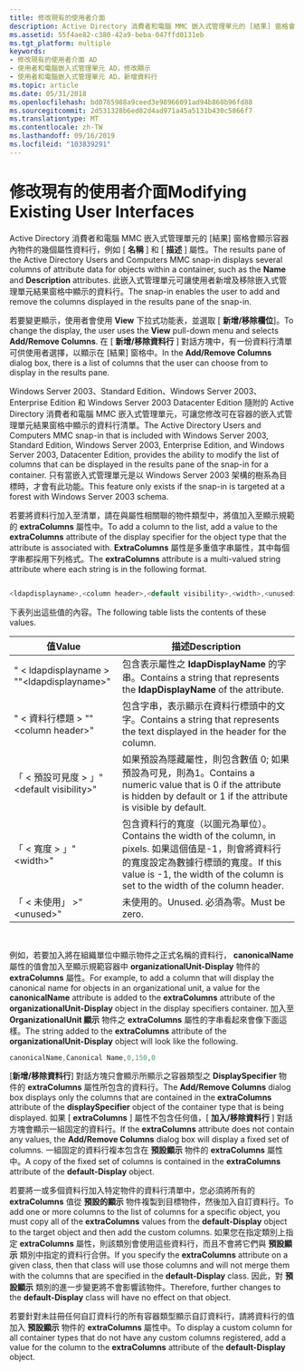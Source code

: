 ```yaml
---
title: 修改現有的使用者介面
description: Active Directory 消費者和電腦 MMC 嵌入式管理單元的 [結果] 窗格會顯示容器內物件的幾個屬性資料行，例如 [名稱] 和 [描述] 屬性。
ms.assetid: 55f4ae82-c380-42a9-beba-047ffd0131eb
ms.tgt_platform: multiple
keywords:
- 修改現有的使用者介面 AD
- 使用者和電腦嵌入式管理單元 AD，修改顯示
- 使用者和電腦嵌入式管理單元 AD，新增資料行
ms.topic: article
ms.date: 05/31/2018
ms.openlocfilehash: bd0765988a9ceed3e98966091ad94b868b96fd88
ms.sourcegitcommit: 2d531328b6ed82d4ad971a45a5131b430c5866f7
ms.translationtype: MT
ms.contentlocale: zh-TW
ms.lasthandoff: 09/16/2019
ms.locfileid: "103839291"
---
```

# <a name="modifying-existing-user-interfaces"></a><span data-ttu-id="b6970-106">修改現有的使用者介面</span><span class="sxs-lookup"><span data-stu-id="b6970-106">Modifying Existing User Interfaces</span></span>

<span data-ttu-id="b6970-107">Active Directory 消費者和電腦 MMC 嵌入式管理單元的 [結果] 窗格會顯示容器內物件的幾個屬性資料行，例如 [ **名稱** ] 和 [ **描述** ] 屬性。</span><span class="sxs-lookup"><span data-stu-id="b6970-107">The results pane of the Active Directory Users and Computers MMC snap-in displays several columns of attribute data for objects within a container, such as the **Name** and **Description** attributes.</span></span> <span data-ttu-id="b6970-108">此嵌入式管理單元可讓使用者新增及移除嵌入式管理單元結果窗格中顯示的資料行。</span><span class="sxs-lookup"><span data-stu-id="b6970-108">The snap-in enables the user to add and remove the columns displayed in the results pane of the snap-in.</span></span>

<span data-ttu-id="b6970-109">若要變更顯示，使用者會使用 **View** 下拉式功能表，並選取 [ **新增/移除欄位**]。</span><span class="sxs-lookup"><span data-stu-id="b6970-109">To change the display, the user uses the **View** pull-down menu and selects **Add/Remove Columns**.</span></span> <span data-ttu-id="b6970-110">在 [ **新增/移除資料行** ] 對話方塊中，有一份資料行清單可供使用者選擇，以顯示在 [結果] 窗格中。</span><span class="sxs-lookup"><span data-stu-id="b6970-110">In the **Add/Remove Columns** dialog box, there is a list of columns that the user can choose from to display in the results pane.</span></span>

<span data-ttu-id="b6970-111">Windows Server 2003、Standard Edition、Windows Server 2003、Enterprise Edition 和 Windows Server 2003 Datacenter Edition 隨附的 Active Directory 消費者和電腦 MMC 嵌入式管理單元，可讓您修改可在容器的嵌入式管理單元結果窗格中顯示的資料行清單。</span><span class="sxs-lookup"><span data-stu-id="b6970-111">The Active Directory Users and Computers MMC snap-in that is included with Windows Server 2003, Standard Edition, Windows Server 2003, Enterprise Edition, and Windows Server 2003, Datacenter Edition, provides the ability to modify the list of columns that can be displayed in the results pane of the snap-in for a container.</span></span> <span data-ttu-id="b6970-112">只有當嵌入式管理單元是以 Windows Server 2003 架構的樹系為目標時，才會有此功能。</span><span class="sxs-lookup"><span data-stu-id="b6970-112">This feature only exists if the snap-in is targeted at a forest with Windows Server 2003 schema.</span></span>

<span data-ttu-id="b6970-113">若要將資料行加入至清單，請在與屬性相關聯的物件類型中，將值加入至顯示規範的 **extraColumns** 屬性中。</span><span class="sxs-lookup"><span data-stu-id="b6970-113">To add a column to the list, add a value to the **extraColumns** attribute of the display specifier for the object type that the attribute is associated with.</span></span> <span data-ttu-id="b6970-114">**ExtraColumns** 屬性是多重值字串屬性，其中每個字串都採用下列格式。</span><span class="sxs-lookup"><span data-stu-id="b6970-114">The **extraColumns** attribute is a multi-valued string attribute where each string is in the following format.</span></span>


```C++

<ldapdisplayname>,<column header>,<default visibility>,<width>,<unused>

```



<span data-ttu-id="b6970-115">下表列出這些值的內容。</span><span class="sxs-lookup"><span data-stu-id="b6970-115">The following table lists the contents of these values.</span></span>



| <span data-ttu-id="b6970-116">值</span><span class="sxs-lookup"><span data-stu-id="b6970-116">Value</span></span>                        | <span data-ttu-id="b6970-117">描述</span><span class="sxs-lookup"><span data-stu-id="b6970-117">Description</span></span>                                                                                                                         |
|------------------------------|-------------------------------------------------------------------------------------------------------------------------------------|
| <span data-ttu-id="b6970-118">" &lt; ldapdisplayname &gt; "</span><span class="sxs-lookup"><span data-stu-id="b6970-118">"&lt;ldapdisplayname&gt;"</span></span>    | <span data-ttu-id="b6970-119">包含表示屬性之 **ldapDisplayName** 的字串。</span><span class="sxs-lookup"><span data-stu-id="b6970-119">Contains a string that represents the **ldapDisplayName** of the attribute.</span></span>                                                         |
| <span data-ttu-id="b6970-120">" &lt; 資料行標題 &gt; "</span><span class="sxs-lookup"><span data-stu-id="b6970-120">"&lt;column header&gt;"</span></span>      | <span data-ttu-id="b6970-121">包含字串，表示顯示在資料行標頭中的文字。</span><span class="sxs-lookup"><span data-stu-id="b6970-121">Contains a string that represents the text displayed in the header for the column.</span></span>                                                  |
| <span data-ttu-id="b6970-122">「 &lt; 預設可見度 &gt; 」</span><span class="sxs-lookup"><span data-stu-id="b6970-122">"&lt;default visibility&gt;"</span></span> | <span data-ttu-id="b6970-123">如果預設為隱藏屬性，則包含數值 0; 如果預設為可見，則為1。</span><span class="sxs-lookup"><span data-stu-id="b6970-123">Contains a numeric value that is 0 if the attribute is hidden by default or 1 if the attribute is visible by default.</span></span>               |
| <span data-ttu-id="b6970-124">「 &lt; 寬度 &gt; 」</span><span class="sxs-lookup"><span data-stu-id="b6970-124">"&lt;width&gt;"</span></span>              | <span data-ttu-id="b6970-125">包含資料行的寬度（以圖元為單位）。</span><span class="sxs-lookup"><span data-stu-id="b6970-125">Contains the width of the column, in pixels.</span></span> <span data-ttu-id="b6970-126">如果這個值是-1，則會將資料行的寬度設定為數據行標頭的寬度。</span><span class="sxs-lookup"><span data-stu-id="b6970-126">If this value is -1, the width of the column is set to the width of the column header.</span></span> |
| <span data-ttu-id="b6970-127">「 &lt; 未使用」 &gt;</span><span class="sxs-lookup"><span data-stu-id="b6970-127">"&lt;unused&gt;"</span></span>             | <span data-ttu-id="b6970-128">未使用的。</span><span class="sxs-lookup"><span data-stu-id="b6970-128">Unused.</span></span> <span data-ttu-id="b6970-129">必須為零。</span><span class="sxs-lookup"><span data-stu-id="b6970-129">Must be zero.</span></span>                                                                                                               |



 

<span data-ttu-id="b6970-130">例如，若要加入將在組織單位中顯示物件之正式名稱的資料行， **canonicalName** 屬性的值會加入至顯示規範容器中 **organizationalUnit-Display** 物件的 **extraColumns** 屬性。</span><span class="sxs-lookup"><span data-stu-id="b6970-130">For example, to add a column that will display the canonical name for objects in an organizational unit, a value for the **canonicalName** attribute is added to the **extraColumns** attribute of the **organizationalUnit-Display** object in the display specifiers container.</span></span> <span data-ttu-id="b6970-131">加入至 **OrganizationalUnit 顯示** 物件之 **extraColumns** 屬性的字串看起來會像下面這樣。</span><span class="sxs-lookup"><span data-stu-id="b6970-131">The string added to the **extraColumns** attribute of the **organizationalUnit-Display** object will look like the following.</span></span>


```C++
canonicalName,Canonical Name,0,150,0
```



<span data-ttu-id="b6970-132">[**新增/移除資料行**] 對話方塊只會顯示所顯示之容器類型之 **DisplaySpecifier** 物件的 **extraColumns** 屬性所包含的資料行。</span><span class="sxs-lookup"><span data-stu-id="b6970-132">The **Add/Remove Columns** dialog box displays only the columns that are contained in the **extraColumns** attribute of the **displaySpecifier** object of the container type that is being displayed.</span></span> <span data-ttu-id="b6970-133">如果 [ **extraColumns** ] 屬性不包含任何值，[ **加入/移除資料行** ] 對話方塊會顯示一組固定的資料行。</span><span class="sxs-lookup"><span data-stu-id="b6970-133">If the **extraColumns** attribute does not contain any values, the **Add/Remove Columns** dialog box will display a fixed set of columns.</span></span> <span data-ttu-id="b6970-134">一組固定的資料行複本包含在 **預設顯示** 物件的 **extraColumns** 屬性中。</span><span class="sxs-lookup"><span data-stu-id="b6970-134">A copy of the fixed set of columns is contained in the **extraColumns** attribute of the **default-Display** object.</span></span>

<span data-ttu-id="b6970-135">若要將一或多個資料行加入特定物件的資料行清單中，您必須將所有的 **extraColumns** 值從 **預設的顯示** 物件複製到目標物件，然後加入自訂資料行。</span><span class="sxs-lookup"><span data-stu-id="b6970-135">To add one or more columns to the list of columns for a specific object, you must copy all of the **extraColumns** values from the **default-Display** object to the target object and then add the custom columns.</span></span> <span data-ttu-id="b6970-136">如果您在指定類別上指定 **extraColumns** 屬性，則該類別會使用這些資料行，而且不會將它們與 **預設顯示** 類別中指定的資料行合併。</span><span class="sxs-lookup"><span data-stu-id="b6970-136">If you specify the **extraColumns** attribute on a given class, then that class will use those columns and will not merge them with the columns that are specified in the **default-Display** class.</span></span> <span data-ttu-id="b6970-137">因此，對 **預設顯示** 類別的進一步變更將不會影響該物件。</span><span class="sxs-lookup"><span data-stu-id="b6970-137">Therefore, further changes to the **default-Display** class will have no effect on that object.</span></span>

<span data-ttu-id="b6970-138">若要針對未註冊任何自訂資料行的所有容器類型顯示自訂資料行，請將資料行的值加入 **預設顯示** 物件的 **extraColumns** 屬性中。</span><span class="sxs-lookup"><span data-stu-id="b6970-138">To display a custom column for all container types that do not have any custom columns registered, add a value for the column to the **extraColumns** attribute of the **default-Display** object.</span></span>

 

 




